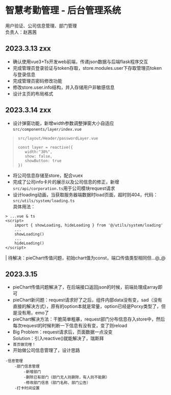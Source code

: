 # 智慧考勤管理 - 后台管理系统
用户验证、公司信息管理、部门管理  
负责人：赵茜茜
## 2023.3.13 zxx
* 确认使用vue3+Ts开发web前端，传递json数据与后端flask程序交互
* 完成管理员登录验证与token存取，store.modules.user下存取管理员token与登录信息
* 完成管理员密码修改功能
* 修改store.user.info结构，并入存储用户非敏感信息
* 设计主页的布局格式
## 2023.3.14 zxx
* 设计弹窗功能，新增width参数调整弹窗大小自适应`src/components/layer/index.vue`
> `src/layout/Header/passwordLayer.vue` 
> ```  
> const layer = reactive({
>    width:"30%",
>    show: false,
>    showButton: true
> }) 
> ```
* 将公司信息存储至store，配合vuex
* 完成了公司info卡片的展示以及公司信息的修正，新增`src/api/corporation.ts`用于公司模块request请求
* 设计loading动画，当获取服务器端数据时load页面，超时则404，代码：`src/utils/system/loading.ts`<br/>
具体用法：
```angular2html
> ...vue & ts
<script>
    import { showLoading, hideLoading } from '@/utils/system/loading'
    ...
    showLoading()
    ...
    hideLoading()
</script>
```
| 待解决：pieChart传值问题，初始chart值为const，端口传值类型相同但...@_@
## 2023.3.15
* pieChart传值问题解决了，在后端接口返回json的时候，前端处理成array即可
* pieChart新问题：request请求好了之后，组件内部data没有变，sad（没有直接的解决方式），原有的option本就是常量，option已经是Porxy类型了，但是没有用，emo了
* pieChart解决方法：干脆简单粗暴，request部门分布信息存入store中，然后每次request的时候判断一下信息有没有变，变了则reload
* Big Problem：request请求后，页面数据一点没变 <br/> Solution：引入reactive()就能解决了，瑞斯拜
* `首页做完哩！`
* 开始做公司信息管理了，设计思路
````angular2html
-信息管理
    -部门信息管理
        -新增部门
        -删除已有部门（部门无人则删除，有人则不能删）
        -修改部门信息（部门名称、部门公告）
    -打卡时间设置
````